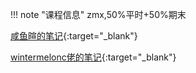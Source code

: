 !!! note "课程信息"
    zmx,50%平时+50%期末

[咸鱼暄的笔记](https://xuan-insr.github.io/cpp/cpp_restart/){:target="_blank"} 

[wintermelonc佬的笔记](https://wintermelonc.github.io/WintermelonC_Docs/zju/basic_courses/OOP/){:target="_blank"}